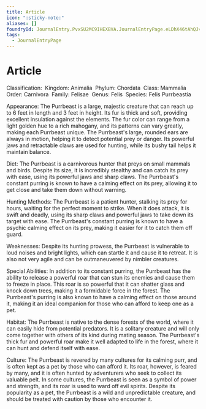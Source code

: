 ```yaml
---
title: Article
icon: ":sticky-note:"
aliases: []
foundryId: JournalEntry.PvxSU2MC9IHEXBVA.JournalEntryPage.eLDhX46tAhQJvLBq
tags:
  - JournalEntryPage
---
```


# Article
Classification:  Kingdom: Animalia  Phylum: Chordata  Class: Mammalia  Order: Carnivora  Family: Felisae  Genus: Felis  Species: Felis Purrbeastia

Appearance: The Purrbeast is a large, majestic creature that can reach up to 6 feet in length and 3 feet in height. Its fur is thick and soft, providing excellent insulation against the elements. The fur color can range from a light golden hue to a rich mahogany, and its patterns can vary greatly, making each Purrbeast unique. The Purrbeast's large, rounded ears are always in motion, helping it to detect potential prey or danger. Its powerful jaws and retractable claws are used for hunting, while its bushy tail helps it maintain balance.

Diet: The Purrbeast is a carnivorous hunter that preys on small mammals and birds. Despite its size, it is incredibly stealthy and can catch its prey with ease, using its powerful jaws and sharp claws. The Purrbeast's constant purring is known to have a calming effect on its prey, allowing it to get close and take them down without warning.

Hunting Methods: The Purrbeast is a patient hunter, stalking its prey for hours, waiting for the perfect moment to strike. When it does attack, it is swift and deadly, using its sharp claws and powerful jaws to take down its target with ease. The Purrbeast's constant purring is known to have a psychic calming effect on its prey, making it easier for it to catch them off guard.

Weaknesses: Despite its hunting prowess, the Purrbeast is vulnerable to loud noises and bright lights, which can startle it and cause it to retreat. It is also not very agile and can be outmaneuvered by nimbler creatures.

Special Abilities: In addition to its constant purring, the Purrbeast has the ability to release a powerful roar that can stun its enemies and cause them to freeze in place. This roar is so powerful that it can shatter glass and knock down trees, making it a formidable force in the forest. The Purrbeast's purring is also known to have a calming effect on those around it, making it an ideal companion for those who can afford to keep one as a pet.

Habitat: The Purrbeast is native to the dense forests of the world, where it can easily hide from potential predators. It is a solitary creature and will only come together with others of its kind during mating season. The Purrbeast's thick fur and powerful roar make it well adapted to life in the forest, where it can hunt and defend itself with ease.

Culture: The Purrbeast is revered by many cultures for its calming purr, and is often kept as a pet by those who can afford it. Its roar, however, is feared by many, and it is often hunted by adventurers who seek to collect its valuable pelt. In some cultures, the Purrbeast is seen as a symbol of power and strength, and its roar is used to ward off evil spirits. Despite its popularity as a pet, the Purrbeast is a wild and unpredictable creature, and should be treated with caution by those who encounter it.